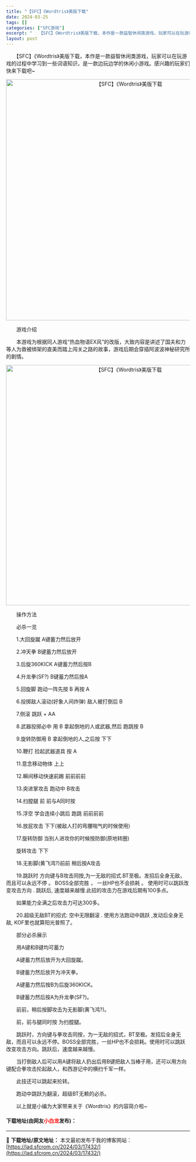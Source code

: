 ```yaml
---
title: "【SFC】《Wordtris》美版下载"
date: 2024-03-25
tags: []
categories: ["SFC游戏"]
excerpt: "　　【SFC】《Wordtris》美版下载，本作是一款益智休闲类游戏，玩家可以在玩游戏的过程中学习到一些词语知识，是一款边玩边学的休闲小游戏。感兴趣的玩家们快来下载吧~ 　　游戏介绍 　　本游戏为根据同人游戏&ldquo;热血物语EX风&rdquo;的改版，大致内容是讲述了国夫和力等人为救被绑架的直&hellip;"
layout: post
---
```


 <p>　　【SFC】《Wordtris》美版下载，本作是一款益智休闲类游戏，玩家可以在玩游戏的过程中学习到一些词语知识，是一款边玩边学的休闲小游戏。感兴趣的玩家们快来下载吧~</p> <p align="center"><img align="" border="0" src="https://lad.sfcrom.cn/wp-content/uploads/2024/03/20240325_6600d772a5628.png" width="659" alt="【SFC】《Wordtris》美版下载" /></p> <p>　　游戏介绍</p> <p>　　本游戏为根据同人游戏&ldquo;热血物语EX风&rdquo;的改版，大致内容是讲述了国夫和力等人为救被绑架的直美而踏上闯关之路的故事，游戏后期会穿插阿波波神秘研究所的剧情。</p> <p align="center"><img align="" border="0" src="https://lad.sfcrom.cn/wp-content/uploads/2024/03/20240325_6600d77379656.png" width="657" alt="【SFC】《Wordtris》美版下载" /></p> <p>　　操作方法</p> <p>　　必杀一览</p> <p>　　1.大回旋蹴 A键蓄力然后放开</p> <p>　　2.冲天拳 B键蓄力然后放开</p> <p>　　3.后旋360KICK A键蓄力然后按B</p> <p>　　4.升龙拳(SF?) B键蓄力然后按A</p> <p>　　5.回旋脚 跑动一阵先按 B 再按 A</p> <p>　　6.投掷敌人滚动(好象人间炸弹) 敌人被打倒后 B</p> <p>　　7.侧滚 跳跃 + AA</p> <p>　　8.武器投掷必中 用 B 拿起倒地的人或武器,然后 跑跳按 B</p> <p>　　9.旋转防御用 B 拿起倒地的人,之后按 下下</p> <p>　　10.鞭打 捡起武器道具 按 A</p> <p>　　11.意念移动物体 上上</p> <p>　　12.瞬间移动快速前踢 前前前前</p> <p>　　13.突进掌攻击 跑动中 B攻击</p> <p>　　14.扫膛腿 前 前与A同时按</p> <p>　　15.浮空 学会连续小跳后 跑跳 前前前前</p> <p>　　16.放屁攻击 下下(被敌人打的弯腰喘气的时候使用)</p> <p>　　17.旋转防御 当别人进攻你的时候按防御(原地转圈)</p> <p>　　旋转攻击 下下</p> <p>　　18.无影脚(黄飞鸿?)前前 稍后按A攻击</p> <p>　　19.跳跃时 方向键与B攻击同按,为一无敌的招式.BT至极。发招后全身无敌， 而且可以永远不停 。 BOSS全部完胜 ， 一丝HP也不会损耗 。 使用时可以跳跃改变攻击方向 . 跳跃后, 速度越来越慢.此招的攻击力在游戏后期有100多点。</p> <p>　　如果能力全满之后攻击力可达300多。</p> <p>　　20.超级无敌BT的招式: 空中无限翻滚 . 使用方法跑动中跳跃 ,发动后全身无敌, KOF里也就算阳光普照了。</p> <p>　　部分必杀展示</p> <p>　　用A键和B键均可蓄力</p> <p>　　A键蓄力然后放开为大回旋蹴。</p> <p>　　B键蓄力然后放开为冲天拳。</p> <p>　　A键蓄力然后按B为后旋360KICK。</p> <p>　　B键蓄力然后按A为升龙拳(SF?)。</p> <p>　　前前，稍后按脚攻击为无影脚(黄飞鸿?)。</p> <p>　　前，前与腿同时按 为扫膛腿。</p> <p>　　跳跃时，方向键与拳攻击同按，为一无敌的招式，BT至极。发招后全身无敌，而且可以永远不停。BOSS全部完胜，一丝HP也不会损耗。使用时可以跳跃改变攻击方向。跳跃后，速度越来越慢。</p> <p>　　当打倒敌人后可以用A键将敌人扔出后用B键把敌人当棒子用，还可以用方向键配合拳攻击抡起敌人，和西游记中的横扫千军一样。</p> <p>　　此技还可以跳起来抡转。</p> <p>　　跑动中跳跃为翻滚，超级BT无赖的必杀。</p> <p>　　以上就是小编为大家带来关于《Wordtris》的内容简介啦~</p> <p><h4>下载地址(由网友<font color="red">小白龙</font>发布)：</h4></p> 

---
📖 **下载地址/原文地址：** 本文最初发布于我的博客网站：[https://lad.sfcrom.cn/2024/03/17432/](https://lad.sfcrom.cn/2024/03/17432/)
